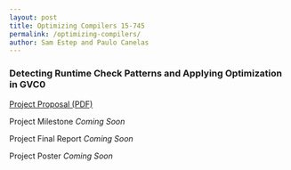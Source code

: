 ```yaml
---
layout: post
title: Optimizing Compilers 15-745
permalink: /optimizing-compilers/
author: Sam Estep and Paulo Canelas
---
```


### Detecting Runtime Check Patterns and Applying Optimization in GVC0


[Project Proposal (PDF)](https://pcanelas.com/images/compilers-proposal.pdf)

Project Milestone *Coming Soon*

Project Final Report *Coming Soon*

Project Poster *Coming Soon*
